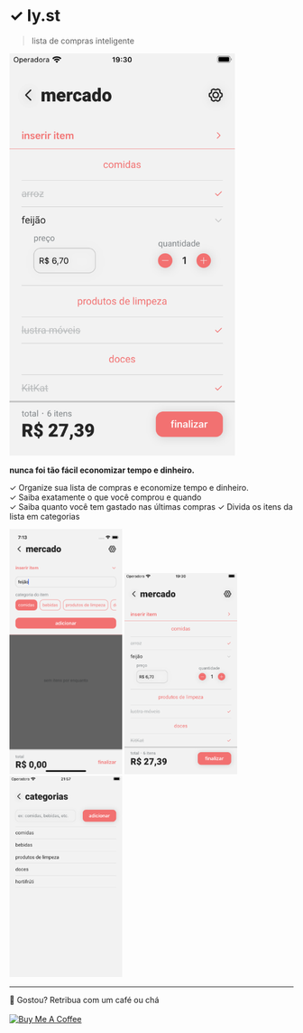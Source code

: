 # ✓ ly.st

> lista de compras inteligente

<img src="assets/images/list.png" width="400">

**nunca foi tão fácil economizar tempo e dinheiro.**

✓ Organize sua lista de compras e economize tempo e dinheiro. <br />
✓ Saiba exatamente o que você comprou e quando <br />
✓ Saiba quanto você tem gastado nas últimas compras
✓ Divida os itens da lista em categorias

<div>
<img src="assets/images/insert.png" width="200" />
<img src="assets/images/list.png" width="200" />
<img src="assets/images/categories.png" width="200" />
</div>

<hr />
💜 Gostou? Retribua com um café ou chá
<br />
<br/>
<a href="https://www.buymeacoffee.com/gpaiva" target="_blank"><img src="https://cdn.buymeacoffee.com/buttons/v2/default-red.png" alt="Buy Me A Coffee" width="150" ></a>
